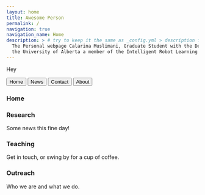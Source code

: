 ```yaml
---
layout: home
title: Awesome Person
permalink: /
navigation: true
navigation_name: Home
description: > # try to keep it the same as _config.yml > description field, which is used as a fallback for pages without description or excerpt.
  The Personal webpage Calarina Muslimani, Graduate Student with the Department of Computing Science at
  the University of Alberta a member of the Intelligent Robot Learning Laboratory.
---
```


Hey


<button class="tablink" onclick="openPage('Home', this, 'red')">Home</button>
<button class="tablink" onclick="openPage('Research', this, 'green')" id="defaultOpen">News</button>
<button class="tablink" onclick="openPage('Teaching', this, 'blue')">Contact</button>
<button class="tablink" onclick="openPage('Outreach', this, 'orange')">About</button>

<div id="Home" class="tabcontent">
  <h3>Home</h3>
  
</div>
<div id="Research" class="tabcontent">
  <h3>Research</h3>
  <p>Some news this fine day!</p>
</div>

<div id="Teaching" class="tabcontent">
  <h3>Teaching</h3>
  <p>Get in touch, or swing by for a cup of coffee.</p>
</div>

<div id="Outreach" class="tabcontent">
  <h3>Outreach</h3>
  <p>Who we are and what we do.</p>
</div>
